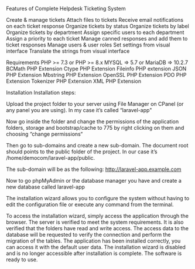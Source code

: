 Features of Complete Helpdesk Ticketing System

Create & manage tickets
Attach files to tickets
Receive email notifications on each ticket response
Organize tickets by status
Organize tickets by label
Organize tickets by department
Assign specific users to each department
Assign a priority to each ticket
Manage canned responses and add them to ticket responses
Manage users & user roles
Set settings from visual interface
Translate the strings from visual interface

Requirements
PHP >= 7.3 or PHP >= 8.x
MYSQL => 5.7 or MariaDB => 10.2.7
BCMath PHP Extension
Ctype PHP Extension
Fileinfo PHP extension
JSON PHP Extension
Mbstring PHP Extension
OpenSSL PHP Extension
PDO PHP Extension
Tokenizer PHP Extension
XML PHP Extension

Installation
Installation steps:

Upload the project folder to your server using File Manager on CPanel (or any panel you are using). In my case it’s called “laravel-app"



Now go inside the folder and change the permissions of the application folders, storage and bootstrap/cache to 775 by right clicking on them and choosing “change permissions“

Then go to sub-domains and create a new sub-domain. The document root should points to the public folder of the project. In our case it’s /home/democom/laravel-app/public.



The sub-domain will be as the following:
http://laravel-app.example.com

Now to go phpMyAdmin or the database manager you have and create a new database called
laravel-app

The installation wizard allows you to configure the system without having to edit the configuration file or execute any command from the terminal.

To access the installation wizard, simply access the application through the browser.
The server is verified to meet the system requirements.
It is also verified that the folders have read and write access.
The access data to the database will be requested to verify the connection and perform the migration of the tables.
The application has been installed correctly, you can access it with the default user data.
The installation wizard is disabled and is no longer accessible after installation is complete. The software is ready to use.
